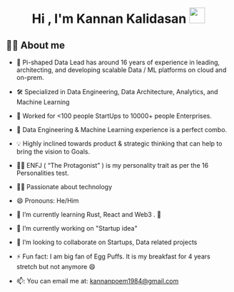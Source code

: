 <h1 align="center">Hi , I'm Kannan Kalidasan <img src="https://media.giphy.com/media/hvRJCLFzcasrR4ia7z/giphy.gif" width="35"></h1>


## :sassy_man:  About me

- 🚩 Pi-shaped Data Lead has around 16 years of experience in leading, architecting, and developing scalable Data / ML platforms on cloud and on-prem.
- 🛠 Specialized in Data Engineering, Data Architecture, Analytics, and Machine Learning
- 🧢 Worked for <100 people StartUps to 10000+ people Enterprises. 
- 💎 Data Engineering & Machine Learning experience is a perfect combo.
- 💡 Highly inclined towards product & strategic thinking that can help to bring the vision to Goals.
- 👨🏻 ENFJ ( “The Protagonist” ) is my personality trait as per the 16 Personalities test.
- 👨‍💻 Passionate about technology

- 😄 Pronouns: He/Him
- 🌱 I’m currently learning Rust, React and Web3 . 🤖
- 🔭 I’m currently working on "Startup idea"
- 👯 I’m looking to collaborate on Startups, Data related projects
- ⚡ Fun fact: I am big fan of Egg Puffs. It is my breakfast for 4 years stretch but not anymore 😄 
- 📫: You can email me at: kannanpoem1984@gmail.com

